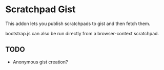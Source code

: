 Scratchpad Gist
===============

This addon lets you publish scratchpads to gist and then fetch them.

bootstrap.js can also be run directly from a browser-context scratchpad.

TODO
----

* Anonymous gist creation?